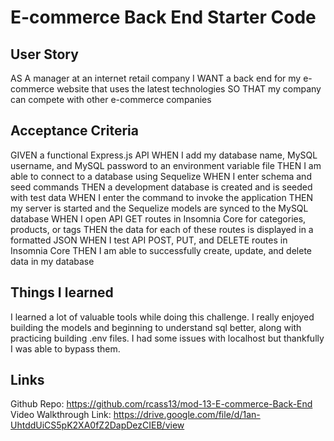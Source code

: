# E-commerce Back End Starter Code

## User Story
AS A manager at an internet retail company
I WANT a back end for my e-commerce website that uses the latest technologies
SO THAT my company can compete with other e-commerce companies
## Acceptance Criteria
GIVEN a functional Express.js API
WHEN I add my database name, MySQL username, and MySQL password to an environment variable file
THEN I am able to connect to a database using Sequelize
WHEN I enter schema and seed commands
THEN a development database is created and is seeded with test data
WHEN I enter the command to invoke the application
THEN my server is started and the Sequelize models are synced to the MySQL database
WHEN I open API GET routes in Insomnia Core for categories, products, or tags
THEN the data for each of these routes is displayed in a formatted JSON
WHEN I test API POST, PUT, and DELETE routes in Insomnia Core
THEN I am able to successfully create, update, and delete data in my database

## Things I learned
I learned a lot of valuable tools while doing this challenge. I really enjoyed building the models and beginning to understand sql better, along with practicing building .env files. I had some issues with localhost but thankfully I was able to bypass them. 

## Links
Github Repo: https://github.com/rcass13/mod-13-E-commerce-Back-End
Video Walkthrough Link: https://drive.google.com/file/d/1an-UhtddUiCS5pK2XA0fZ2DapDezCIEB/view